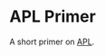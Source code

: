 # APL Primer
A short primer on [APL][apl].

[apl]: https://en.wikipedia.org/wiki/APL_(programming_language)
